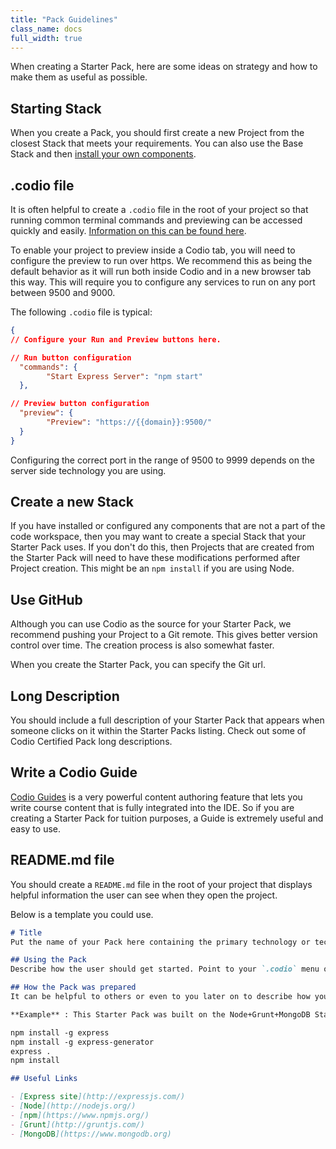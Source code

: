 ```yaml
---
title: "Pack Guidelines"
class_name: docs
full_width: true
---
```


When creating a Starter Pack, here are some ideas on strategy and how to make them as useful as possible.

## Starting Stack
When you create a Pack, you should first create a new Project from the closest Stack that meets your requirements. You can also use the Base Stack and then [install your own components](/docs/ide/boxes/installsw/box-parts/).

## .codio file
It is often helpful to create a `.codio` file in the root of your project so that running common terminal commands and previewing can be accessed quickly and easily. [Information on this can be found here](/docs/ide/boxes/runmenu/).

To enable your project to preview inside a Codio tab, you will need to configure the preview to run over https. We recommend this as being the default behavior as it will run both inside Codio and in a new browser tab this way. This will require you to configure any services to run on any port between 9500 and 9000.

The following `.codio` file is typical:

```json
{
// Configure your Run and Preview buttons here.

// Run button configuration
  "commands": {
        "Start Express Server": "npm start"
  },

// Preview button configuration
  "preview": {
        "Preview": "https://{{domain}}:9500/"
  }
}
```

Configuring the correct port in the range of 9500 to 9999 depends on the server side technology you are using.

## Create a new Stack
If you have installed or configured any components that are not a part of the code workspace, then you may want to create a special Stack that your Starter Pack uses. If you don't do this, then Projects that are created from the Starter Pack will need to have these modifications performed after Project creation. This might be an `npm install` if you are using Node.


## Use GitHub
Although you can use Codio as the source for your Starter Pack, we recommend pushing your Project to a Git remote. This gives better version control over time. The creation process is also somewhat faster.

When you create the Starter Pack, you can specify the Git url.

## Long Description
You should include a full description of your Starter Pack that appears when someone clicks on it within the Starter Packs listing. Check out some of Codio Certified Pack long descriptions.


## Write a Codio Guide
[Codio Guides](/docs/content/authoring/) is a very powerful content authoring feature that lets you write course content that is fully integrated into the IDE. So if you are creating a Starter Pack for tuition purposes, a Guide is extremely useful and easy to use.

## README.md file
You should create a `README.md` file in the root of your project that displays helpful information the user can see when they open the project.

Below is a template you could use.

```markdown
# Title
Put the name of your Pack here containing the primary technology or technologies with a version number, along with a short description.

## Using the Pack
Describe how the user should get started. Point to your `.codio` menu options if you have created any.

## How the Pack was prepared
It can be helpful to others or even to you later on to describe how you built the Pack. What we often do is to include a set of instructions that can be pasted into a Bash script to recreate the Pack with a single command.

**Example** : This Starter Pack was built on the Node+Grunt+MongoDB Stack. We than ran the following commands before creating the Pack.

npm install -g express
npm install -g express-generator
express .
npm install

## Useful Links

- [Express site](http://expressjs.com/)
- [Node](http://nodejs.org/)
- [npm](https://www.npmjs.org/)
- [Grunt](http://gruntjs.com/)
- [MongoDB](https://www.mongodb.org)

```
